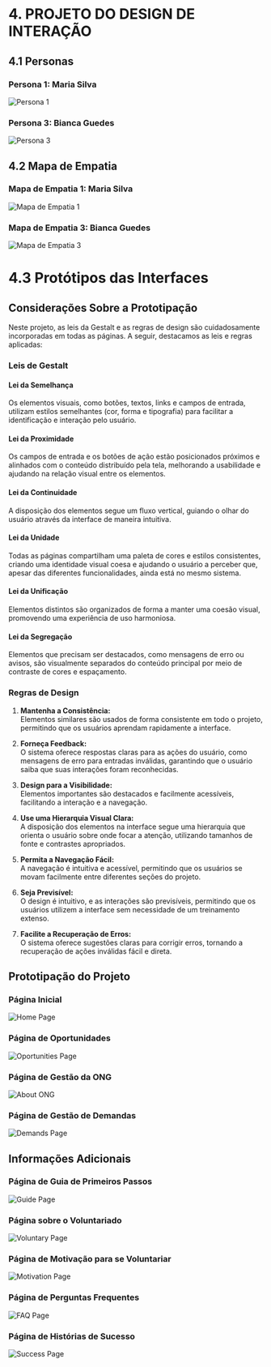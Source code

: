 # 4. PROJETO DO DESIGN DE INTERAÇÃO

## 4.1 Personas

### Persona 1: Maria Silva

![Persona 1](assets/design/persona_maria-silva.jpg)

### Persona 3: Bianca Guedes

![Persona 3](assets/design/persona-bianca-guedes.jpg)

## 4.2 Mapa de Empatia

### Mapa de Empatia 1: Maria Silva

![Mapa de Empatia 1](assets/design/mapa-de-empatia-maria-silva.png)

### Mapa de Empatia 3: Bianca Guedes

![Mapa de Empatia 3](assets/design/mapa-de-empatia-bianca-guedes.png)

# 4.3 Protótipos das Interfaces

## Considerações Sobre a Prototipação

Neste projeto, as leis da Gestalt e as regras de design são cuidadosamente incorporadas em todas as páginas. A seguir, destacamos as leis e regras aplicadas:

### Leis de Gestalt

#### Lei da Semelhança

Os elementos visuais, como botões, textos, links e campos de entrada, utilizam estilos semelhantes (cor, forma e tipografia) para facilitar a identificação e interação pelo usuário.

#### Lei da Proximidade

Os campos de entrada e os botões de ação estão posicionados próximos e alinhados com o conteúdo distribuído pela tela, melhorando a usabilidade e ajudando na relação visual entre os elementos.

#### Lei da Continuidade

A disposição dos elementos segue um fluxo vertical, guiando o olhar do usuário através da interface de maneira intuitiva.

#### Lei da Unidade

Todas as páginas compartilham uma paleta de cores e estilos consistentes, criando uma identidade visual coesa e ajudando o usuário a perceber que, apesar das diferentes funcionalidades, ainda está no mesmo sistema.

#### Lei da Unificação

Elementos distintos são organizados de forma a manter uma coesão visual, promovendo uma experiência de uso harmoniosa.

#### Lei da Segregação

Elementos que precisam ser destacados, como mensagens de erro ou avisos, são visualmente separados do conteúdo principal por meio de contraste de cores e espaçamento.

### Regras de Design

1. **Mantenha a Consistência:**  
   Elementos similares são usados de forma consistente em todo o projeto, permitindo que os usuários aprendam rapidamente a interface.

2. **Forneça Feedback:**  
   O sistema oferece respostas claras para as ações do usuário, como mensagens de erro para entradas inválidas, garantindo que o usuário saiba que suas interações foram reconhecidas.

3. **Design para a Visibilidade:**  
   Elementos importantes são destacados e facilmente acessíveis, facilitando a interação e a navegação.

4. **Use uma Hierarquia Visual Clara:**  
   A disposição dos elementos na interface segue uma hierarquia que orienta o usuário sobre onde focar a atenção, utilizando tamanhos de fonte e contrastes apropriados.

5. **Permita a Navegação Fácil:**  
   A navegação é intuitiva e acessível, permitindo que os usuários se movam facilmente entre diferentes seções do projeto.

6. **Seja Previsível:**  
   O design é intuitivo, e as interações são previsíveis, permitindo que os usuários utilizem a interface sem necessidade de um treinamento extenso.

7. **Facilite a Recuperação de Erros:**  
   O sistema oferece sugestões claras para corrigir erros, tornando a recuperação de ações inválidas fácil e direta.

## Prototipação do Projeto

### Página Inicial

![Home Page](assets/design/web/home_page.png)

### Página de Oportunidades

![Oportunities Page](assets/design/web/oportunities_page.png)

### Página de Gestão da ONG

![About ONG](assets/design/web/about_ong_page.png)

### Página de Gestão de Demandas

![Demands Page](assets/design/web/demands_page.png)

## Informações Adicionais

### Página de Guia de Primeiros Passos

![Guide Page](assets/design/web/guide_page.png)

### Página sobre o Voluntariado

![Voluntary Page](assets/design/web/about_voluntary_page.png)

### Página de Motivação para se Voluntariar

![Motivation Page](assets/design/web/motivation_page.png)

### Página de Perguntas Frequentes

![FAQ Page](assets/design/web/faq_page.png)

### Página de Histórias de Sucesso

![Success Page](assets/design/web/sucess_page.png)

